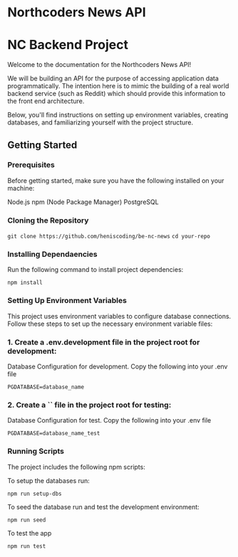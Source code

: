 # Northcoders News API

# NC Backend Project #

Welcome to the documentation for the Northcoders News API!

We will be building an API for the purpose of accessing application data programmatically. The intention here is to mimic the building of a real world backend service (such as Reddit) which should provide this information to the front end architecture.

Below, you'll find instructions on setting up environment variables, creating databases, and familiarizing yourself with the project structure.


## Getting Started ##

### Prerequisites ###

Before getting started, make sure you have the following installed on your machine:

Node.js
npm (Node Package Manager)
PostgreSQL

### Cloning the Repository ###

`git clone https://github.com/heniscoding/be-nc-news`
`cd your-repo`

### Installing Dependaencies ###

Run the following command to install project dependencies:

`npm install`

### Setting Up Environment Variables ###

This project uses environment variables to configure database connections. Follow these steps to set up the necessary environment variable files:

### 1. Create a .env.development file in the project root for development: ###

Database Configuration for development. Copy the following into your .env file

`PGDATABASE=database_name`

### 2. Create a `` file in the project root for testing: ###

Database Configuration for test. Copy the following into your .env file

`PGDATABASE=database_name_test`

### Running Scripts ###

The project includes the following npm scripts:

To setup the databases run:

`npm run setup-dbs`

To seed the database run and test the development environment:

`npm run seed`

To test the app

`npm run test`
